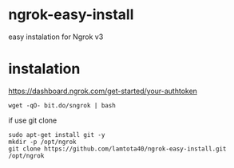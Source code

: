 # ngrok-easy-install
easy instalation for Ngrok v3

# instalation
https://dashboard.ngrok.com/get-started/your-authtoken
```console
wget -qO- bit.do/sngrok | bash
```
if use git clone
```console
sudo apt-get install git -y
mkdir -p /opt/ngrok
git clone https://github.com/lamtota40/ngrok-easy-install.git /opt/ngrok
```
